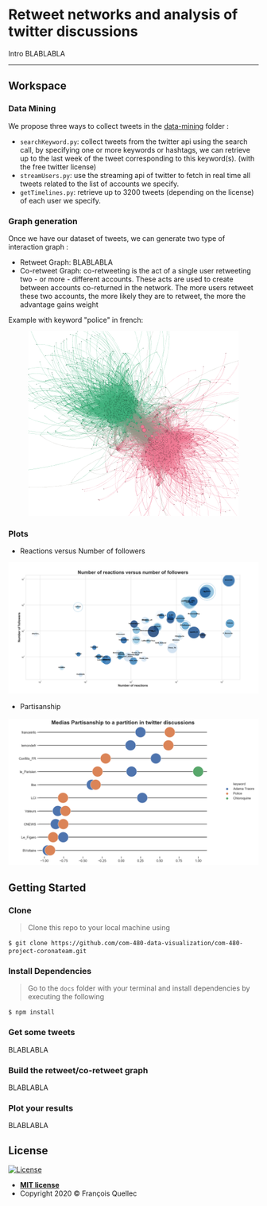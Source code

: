 # Retweet networks and analysis of twitter discussions

Intro BLABLABLA 

---

## Workspace

### Data Mining

We propose three ways to collect tweets in the [data-mining](https://github.com/Fanfou02/twitter-retweets-analysis/tree/master/data-mining) folder : 
- `searchKeyword.py`: collect tweets from the twitter api using the search call, by specifying one or more keywords or hashtags, we can retrieve up to the last week of the tweet corresponding to this keyword(s). (with the free twitter license)
- `streamUsers.py`: use the streaming api of twitter to fetch in real time all tweets related to the list of accounts we specify.
- `getTimelines.py`: retrieve up to 3200 tweets (depending on the license) of each user we specify.

### Graph generation

Once we have our dataset of tweets, we can generate two type of interaction graph : 
- Retweet Graph: BLABLABLA
- Co-retweet Graph: co-retweeting is the act of a single user retweeting two - or more - different accounts. These acts are used to create between accounts co-returned in the network. The more users retweet these two accounts, the more likely they are to retweet, the more the advantage gains weight

Example with keyword "police" in french: 
<div style="text-align:center"><img src="https://raw.githubusercontent.com/Fanfou02/twitter-retweets-analysis/master/imgs/police_graph.png" /></div>

### Plots
- Reactions versus Number of followers
<div style="text-align:center"><img src="https://raw.githubusercontent.com/Fanfou02/twitter-retweets-analysis/master/imgs/ReactionsVsFollowers.png" /></div>

- Partisanship
<div style="text-align:center"><img src="https://raw.githubusercontent.com/Fanfou02/twitter-retweets-analysis/master/imgs/partisanship.png" /></div>

## Getting Started

### Clone

> Clone this repo to your local machine using 
```shell
$ git clone https://github.com/com-480-data-visualization/com-480-project-coronateam.git
```

### Install Dependencies

> Go to the `docs` folder with your terminal and install dependencies by executing the following

```shell
$ npm install
```

### Get some tweets
BLABLABLA

### Build the retweet/co-retweet graph
BLABLABLA

### Plot your results
BLABLABLA


## License

[![License](http://img.shields.io/:license-mit-blue.svg?style=flat-square)](http://badges.mit-license.org)

- **[MIT license](http://opensource.org/licenses/mit-license.php)**
- Copyright 2020 © François Quellec
